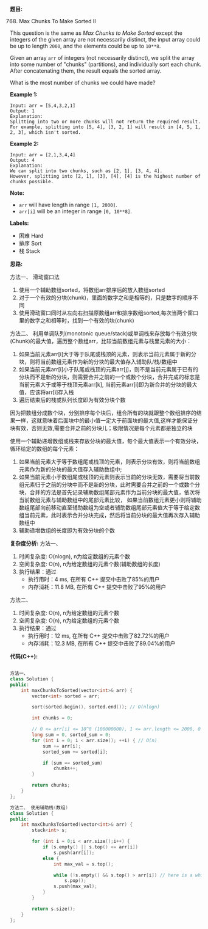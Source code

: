 **题目:**

768. Max Chunks To Make Sorted II

This question is the same as *Max Chunks to Make Sorted* except the integers of the given array are not necessarily distinct, the input array could be up to length `2000`, and the elements could be up to `10**8`.

Given an array `arr` of integers (not necessarily distinct), we split the array into some number of "chunks" (partitions), and individually sort each chunk.  After concatenating them, the result equals the sorted array.

What is the most number of chunks we could have made?

**Example 1:**
```
Input: arr = [5,4,3,2,1]
Output: 1
Explanation:
Splitting into two or more chunks will not return the required result.
For example, splitting into [5, 4], [3, 2, 1] will result in [4, 5, 1, 2, 3], which isn't sorted.
```

**Example 2:**
```
Input: arr = [2,1,3,4,4]
Output: 4
Explanation:
We can split into two chunks, such as [2, 1], [3, 4, 4].
However, splitting into [2, 1], [3], [4], [4] is the highest number of chunks possible.
```

**Note:**
- `arr` will have length in range `[1, 2000]`.
- `arr[i]` will be an integer in range `[0, 10**8]`.

**Labels:**
- 困难 Hard
- 排序 Sort
- 栈 Stack

**思路:**

方法一、
滑动窗口法
1. 使用一个辅助数组sorted，将数组arr排序后的放入数组sorted
2. 对于一个有效的分块(chunk)，里面的数字之和是相等的，只是数字的顺序不同
3. 使用滑动窗口同时从左向右扫描原数组arr和排序数组sorted,每次当两个窗口里的数字之和相等时，找到一个有效的块(chunk)

方法二、
利用单调队列(monotonic queue/stack)或单调栈来存放每个有效分块(Chunk)的最大值，遍历整个数组arr，比较当前数组元素与栈里元素的大小：
1. 如果当前元素arr[i]大于等于队尾或栈顶的元素，则表示当前元素属于新的分块，则将当前数组元素作为新的分块的最大值存入辅助队/栈/数组中
2. 如果当前元素arr[i]小于队尾或栈顶的元素arr[j]，则不是当前元素属于已有的分块而不是新的分块，则需要合并之前的一个或数个分块，合并完成的标志是当前元素大于或等于栈顶元素arr[k], 当前元素arr[i]即为新合并的分块的最大值，应该将arr[i]存入栈
3. 遍历结束后的栈或队列长度即为有效分块个数


因为把数组分成数个块，分别排序每个块后，组合所有的块就跟整个数组排序的结果一样，这就意味着后面块中的最小值一定大于前面块的最大值,这样才能保证分块有效，否则无效,需要合并之前的分块儿；极限情况是每个元素都是独立的块

使用一个辅助递增数组或栈来存放分块的最大值，每个最大值表示一个有效分块，循环给定的数组的每个元素：
1. 如果当前元素大于等于数组尾或栈顶的元素，则表示分块有效，则将当前数组元素作为新的分块的最大值存入辅助数组中;
2. 如果当前元素小于数组尾或栈顶的元素则表示当前的分块无效，需要将当前数组元素归于之前的分块中而不是新的分块，此时需要合并之前的一个或数个分块，合并的方法是首先记录辅助数组尾部元素作为当前分块的最大值，依次将当前数组元素与辅助数组中的尾部元素比较，
如果当前数组元素更小则将辅助数组尾部向前移动直至辅助数组为空或者辅助数组尾部元素值大于等于给定数组当前元素，此时表示合并分块完成，然后将当前分块的最大值再次存入辅助数组中
3. 辅助递增数组的长度即为有效分块的个数

**复杂度分析:**
方法一、
1. 时间复杂度: O(nlogn), n为给定数组的元素个数
2. 空间复杂度: O(n), n为给定数组的元素个数(辅助数组的长度)
3. 执行结果：通过
    - 执行用时：4 ms, 在所有 C++ 提交中击败了85%的用户
    - 内存消耗：11.8 MB, 在所有 C++ 提交中击败了95%的用户

方法二、
1. 时间复杂度: O(n), n为给定数组的元素个数
2. 空间复杂度: O(n), n为给定数组的元素个数
3. 执行结果：通过
    - 执行用时：12 ms, 在所有 C++ 提交中击败了82.72%的用户
    - 内存消耗：12.3 MB, 在所有 C++ 提交中击败了89.04%的用户

**代码(C++):**
```C++

方法一、
class Solution {
public:
    int maxChunksToSorted(vector<int>& arr) {
        vector<int> sorted = arr;

        sort(sorted.begin(), sorted.end()); // O(nlogn)

        int chunks = 0;

        // 0 <= arr[i] <= 10^8 (100000000), 1 <= arr.length <= 2000, 0 <= sum <= 2 * 10^11 (12 bits), sum > INT_MAX (21474836473, 11 bit), so use long int type to avoid the overflow
        long sum = 0, sorted_sum = 0;
        for (int i = 0; i < arr.size(); ++i) { // O(n)
            sum += arr[i];
            sorted_sum += sorted[i];

            if (sum == sorted_sum)
                chunks++;
        }

        return chunks;
    }
};

方法二、 使用辅助栈(数组)
class Solution {
public:
    int maxChunksToSorted(vector<int>& arr) {
        stack<int> s;

        for (int i = 0;i < arr.size();i++) {
            if (s.empty() || s.top() <= arr[i])
                s.push(arr[i]);
            else {
                int max_val = s.top();

                while (!s.empty() && s.top() > arr[i]) // here is a while the worst case is O(n) here, but overall worst case is O(k * n), average is O(n)
                    s.pop();
                s.push(max_val);
            }
        }

        return s.size();
    }
};
```
